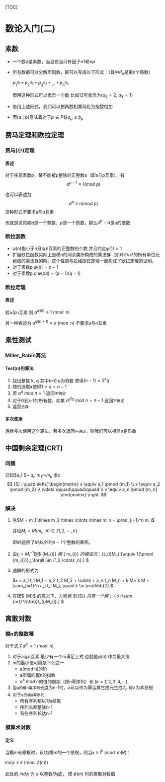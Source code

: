 [TOC]

# 数论入门(二)

## 素数

+ 一个数p是素数，当且仅当只有因子$±1$和$±p$

+ 所有数都可以分解质因数，即可以写成以下形式：（其中$P_n$是第n个质数）

  $P_1^{a_1}*P_2^{a_2}*P_3^{a_3}*...*P_n^{a_n}$

  借用这种形式可以表示一个数 比如12可表示为{$a_2=2,\ a_3=1$}

+ 借用上述形式，我们可以把两数相乘简化为指数相加

+ 而$(a\ |\ b)$意味着对于$p∈P$有$a_p≤b_p$

## 费马定理和欧拉定理

### 费马(小)定理

#### 表述

对于任意素数p，某不能被p整除的正整数a（即a与p互素），有$$a^{p-1}≡1 (mod\ p)$$

也可以表述为$$a^{p} \equiv a (mod\ p)$$ 这种形式不要求a与p互素

也就是说假如*a*是一个整数，*p*是一个质数，那么${ a^{p}-a}$是p的倍数

### 欧拉函数

+ ${\varphi(n)}$指小于n且与n互素的正整数的个数 并且约定${φ(1)=1}$
+ 扩展欧拉函数实际上是模*n*的同余类所构成的乘法群（即环${\mathbb {Z} /n\mathbb {Z} }$的所有单位元组成的乘法群的阶。这个性质与拉格朗日定理一起构成了欧拉定理的证明。
+ 对于素数p                 ${φ(p)=p-1}$
+ 对于素数p,q              ${φ(pq)=(p-1)(q-1)}$

### 欧拉定理

#### 表述

若a与n互素 则 $a^{{\varphi (n)}}\equiv 1{\pmod  n}$

另一种表述为 $a^{{\varphi (n+1)}}\equiv a{\pmod  n}$ 不要求a与n互素

## 素性测试

### Miller_Rabin算法

#### Test(n)的算法

1. 找出整数 k, q 其中k>0 q为奇数 使得$(n-1) = 2^{k}q$
2. 随机选取a使得$1<a<n-1$
3. 若 $a^q \ mod \ n = 1$  返回`不确定`
4. 对于0到k-1的所有数，如果 $a^{2^{j}q} \ mod \ n = n-1$ 返回`不确定`
5. 返回`合数`

#### 多次使用

连续多次使用这个算法，若多次返回`不确定`，则我们可以相信n是质数

## 中国剩余定理(CRT)

### 问题

已知$a_1 $~ $a_n$ $m_1$～$m_n$ 求x
$$
(S) : \quad \left\{ \begin{matrix} x \equiv a_1 \pmod {m_1} \\ x \equiv a_2 \pmod {m_2} \\ \vdots \qquad\qquad\qquad \\ x \equiv a_n \pmod {m_n} \end{matrix} \right.
$$

### 解决

1. 令$M = m_1 \times m_2 \times \cdots \times m_n = \prod_{i=1}^n m_i$

   并设$M_i = M/m_i, \; \; \forall i \in \{1, 2, \cdots , n\}$

   即$M_i$是除了$M_i$以外的*n* − 1个整数的乘积。

2. 设$t_i = M_i^{-1}$是$ {M_{i}} $模$ { m_{i}} $的模逆元：${t_{i}M_{i}\equiv 1{\pmod {m_{i}}},\;\;\forall i\in \{1,2,\cdots ,n\}.} $

3. 通解的形式为

   $x = a_1 t_1 M_1 + a_2 t_2 M_2 + \cdots + a_n t_n M_n + k M= k M + \sum_{i=1}^n a_i t_i M_i, \quad k \in \mathbb{Z}.$

4. 在模$ {M}$ 的意义下，方程组 ${(S)} $只有一个解：$ { x=\sum _{i=1}^{n}a_{i}t_{i}M_{i}.} $

## 离散对数

### 模n的整数幂

对于式子$a^{m}\equiv 1{\pmod  n}$

1. 对于a与n互素 最少有一个m满足上式 也就是$\varphi(n)$ 作为最大值
2. m的最小值可能是下列之一
   + a(mod n)的阶
   + a所属的模n的指数
   + $a^k \ mod \ n$的值的周期（模n幂序列）长 $(k=1,2,3,4,...)$
3. 当`a的模n幂序列`长度为n-1时，a可以作为幂运算生成元生成$Z_n$ 称a为本原根
4. 对于`a的模n幂序列`
   + 所有序列都以1为结尾
   + 序列长都整除n-1 
   + 有些序列长达n-1

### 模算术对数

#### 定义

当模${\displaystyle m}$有原根时，设${\displaystyle l}$为模${\displaystyle m}$的一个原根，则当${\displaystyle x\equiv l^{k}{\pmod {m}}}$时：

${\displaystyle Ind_{l}x\equiv k{\pmod {\phi (m)}}}$ 

此处的 ${Ind_{l}x}$ 为 ${\displaystyle x}$ 以整数${\displaystyle l}$为底， 模 ${\displaystyle \phi (m)}$ 时的离散对数值